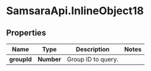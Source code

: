 # SamsaraApi.InlineObject18

## Properties
Name | Type | Description | Notes
------------ | ------------- | ------------- | -------------
**groupId** | **Number** | Group ID to query. | 


